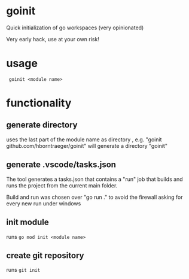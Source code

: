 # goinit
Quick initialization of go workspaces (very opinionated)

Very early hack, use at your own risk!

# usage
``` goinit <module name>```

# functionality

## generate directory
uses the last part of the module name as directory , e.g. "goinit github.com/hborntraeger/goinit" will generate a directory "goinit"

## generate .vscode/tasks.json 
The tool generates a tasks.json that contains a "run" job that builds and runs the project from the current main folder.

Build and run was chosen over "go run ." to avoid the firewall asking for every new run under windows

## init module 
runs ```go mod init <module name>```

## create git repository
runs ``` git init ```